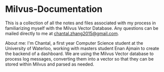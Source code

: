 # Milvus-Documentation

This is a collection of all the notes and files associated with my process in familiarizing myself with the Milvus Vector Database. Any questions can be mailed directly to me at chantal.zhang2015@gmail.com. 

About me: I'm Chantal, a first year Computer Science student at the University of Waterloo, working with masters student Enan Ajmain to create the backend of a dashboard. We are using the Milvus Vector database to process log messages, converting them into a vector so that they can be stored within Milvus and parsed as needed. 
